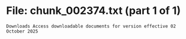 ﻿# File: chunk_002374.txt (part 1 of 1)
```
Downloads Access downloadable documents for version effective 02 October 2025
```

